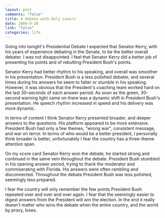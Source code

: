 ```yaml
--- 
layout: post
comments: "false"
title: A Debate with Only Losers
date: 2004-9-30
link: "false"
categories: life
---
```

Going into tonight's Presidential Debate I expected that Senator Kerry, with his years of experience debating in the Senate, to be the better overall debater. I was not disappointed. I feel that Senator Kerry did a better job of presenting his points and of rebutting President Bush's points.

Senator Kerry had better rhythm to his speaking, and overall was smoother in his presentation. President Bush is a less polished debater, and several times during his answers he seem to falter or stumble in his speaking. However, it was obvious that the President's coaching team worked hard on the last 30-seconds of each answer period. As soon as the green, 30-second warning light came on there was a dynamic shift in President Bush's presentation. He speech rhythm increased in speed and his delivery was more dynamic.

In terms of content I think Senator Kerry presented broader, and deeper answers to the questions. His platform appeared to be more extensive. President Bush had only a few themes, "wrong war", consistent message, and war on terror. In terms of who would be a better president, I personally think broader is better, unfortunately I fear the country has a three-theme attention span.

On my score card Senator Kerry won the debate, he started strong and continued in the same vein throughout the debate. President Bush stumbled in his opening answer period, trying to thank the moderator and commiserating with Florida. His answers were often rambling and disconnected. Throughout the debate President Bush was less polished, seemingly less prepared.

I fear the country will only remember the few points President Bush repeated over and over and over again. I fear that the seemingly easier to digest answers from the President will win the election. In the end it really doesn't matter who wins the debate when the entire country, and the world by proxy, loses.
